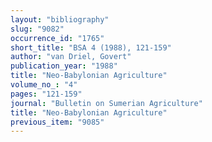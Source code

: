```yaml
---
layout: "bibliography"
slug: "9082"
occurrence_id: "1765"
short_title: "BSA 4 (1988), 121-159"
author: "van Driel, Govert"
publication_year: "1988"
title: "Neo-Babylonian Agriculture"
volume_no_: "4"
pages: "121-159"
journal: "Bulletin on Sumerian Agriculture"
title: "Neo-Babylonian Agriculture"
previous_item: "9085"
---
```

